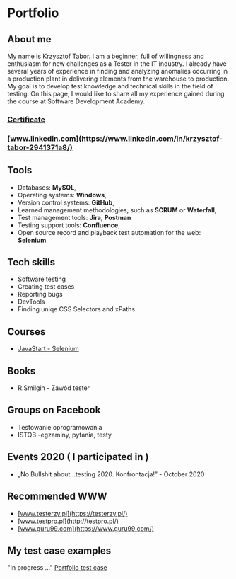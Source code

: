 # **Portfolio**
## About me
My name is Krzysztof Tabor. I am a beginner, full of willingness and enthusiasm for new challenges as a Tester in the IT industry. I already have several years of experience in finding and analyzing anomalies occurring in a production plant in delivering elements from the warehouse to production. My goal is to develop test knowledge and technical skills in the field of testing. On this page, I would like to share all my experience gained during the course at Software Development Academy.
### [Certificate](https://github.com/KrzysztofTab/Portfolio/blob/master/Certyfikat.pdf)
### [www.linkedin.com](https://www.linkedin.com/in/krzysztof-tabor-2941371a8/)
## Tools
  - Databases:  **MySQL**,
  - Operating systems:  **Windows**, 
  - Version control systems:  **GitHub**,
  - Learned management methodologies, such as  **SCRUM** or  **Waterfall**,
  - Test management tools:  **Jira**, **Postman**
  - Testing support tools:  **Confluence**,
  - Open source record and playback test automation for the web:  **Selenium**
## Tech skills
  - Software testing
  - Creating test cases
  - Reporting bugs
  - DevTools
  - Finding uniqe CSS Selectors and xPaths
## Courses
  - [JavaStart - Selenium](https://javastart.pl/kurs/selenium)
## Books
  - R.Smilgin - Zawód tester
## Groups on Facebook
  - Testowanie oprogramowania
  - ISTQB -egzaminy, pytania, testy
## Events 2020 ( I participated in )
  - „No Bullshit about…testing 2020. Konfrontacja!” - October 2020
## Recommended WWW
  - [www.testerzy.pl](https://testerzy.pl/)
  - [www.testpro.pl](http://testpro.pl/)
  - [www.guru99.com](https://www.guru99.com/)
## My test case examples
  "In progress ..."
   [Portfolio test case](https://github.com/KrzysztofTab/Portfolio/blob/master/Portfolio.pdf)
